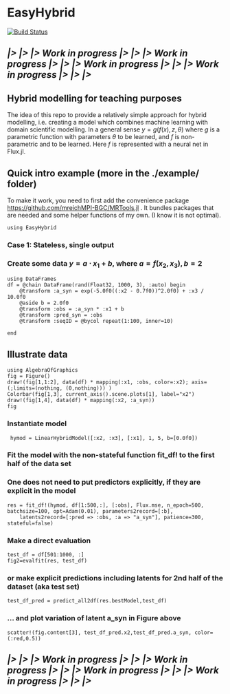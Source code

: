 # EasyHybrid

[![Build Status](https://github.com/mreichMPI-BGC/EasyHybrid.jl/actions/workflows/CI.yml/badge.svg?branch=main)](https://github.com/mreichMPI-BGC/EasyHybrid.jl/actions/workflows/CI.yml?query=branch%3Amain)

## *|> |> |> Work in progress |> |> |> Work in progress |> |> |> Work in progress |> |> |> Work in progress |> |> |>*


## Hybrid modelling for teaching purposes

The idea of this repo to provide a relatively simple approach for hybrid modelling, i.e. creating a model which combines machine learning with domain scientific modelling. In a general sense $y = g(f(x), z, \theta)$ where $g$ is a parametric function with parameters $\theta$ to be learned, and $f$ is non-parametric and to be learned. Here $f$ is represented with a neural net in Flux.jl.  

## Quick intro example (more in the ./example/ folder)

To make it work, you need to first add the convenience package https://github.com/mreichMPI-BGC/MRTools.jl . 
It bundles packages that are needed and some helper functions of my own. (I know it is not optimal). 
```
using EasyHybrid
```
### Case 1: Stateless, single output
### Create some data $y = a \cdot x_1 + b$, where $a = f(x_2,x_3), b=2$
```
using DataFrames
df = @chain DataFrame(rand(Float32, 1000, 3), :auto) begin
    @transform :a_syn = exp(-5.0f0((:x2 - 0.7f0))^2.0f0) + :x3 / 10.0f0
    @aside b = 2.0f0
    @transform :obs = :a_syn * :x1 + b
    @transform :pred_syn = :obs
    @transform :seqID = @bycol repeat(1:100, inner=10)

end
```

## Illustrate data
```
using AlgebraOfGraphics
fig = Figure()
draw!(fig[1,1:2], data(df) * mapping(:x1, :obs, color=:x2); axis=(;limits=(nothing, (0,nothing))) )
Colorbar(fig[1,3], current_axis().scene.plots[1], label="x2")
draw!(fig[1,4], data(df) * mapping(:x2, :a_syn))
fig
```

### Instantiate model
``` hymod = LinearHybridModel([:x2, :x3], [:x1], 1, 5, b=[0.0f0])```

### Fit the model with the non-stateful function fit_df! to the first half of the data set
### One does not need to put predictors explicitly, if they are explicit in the model
```
res = fit_df!(hymod, df[1:500,:], [:obs], Flux.mse, n_epoch=500, batchsize=100, opt=Adam(0.01), parameters2record=[:b],
    latents2record=[:pred => :obs, :a => "a_syn"], patience=300, stateful=false)
```

### Make a direct evaluation
```
test_df = df[501:1000, :]
fig2=evalfit(res, test_df)
```

### or make explicit predictions including latents for 2nd half of the dataset (aka test set)
```
test_df_pred = predict_all2df(res.bestModel,test_df)
```
### ... and plot variation of latent a_syn in Figure above
```
scatter!(fig.content[3], test_df_pred.x2,test_df_pred.a_syn, color=(:red,0.5))
```


## *|> |> |> Work in progress |> |> |> Work in progress |> |> |> Work in progress |> |> |> Work in progress |> |> |>*
